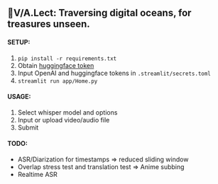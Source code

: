 ## 👾V/A.Lect: Traversing digital oceans, for treasures unseen.

#### SETUP:
1. `pip install -r requirements.txt`
2. Obtain [huggingface token](https://huggingface.co/pyannote/speaker-diarization)
3. Input OpenAI and huggingface tokens in `.streamlit/secrets.toml`
4. `streamlit run app/Home.py`

#### USAGE:
1. Select whisper model and options
2. Input or upload video/audio file
3. Submit

#### TODO:
- ASR/Diarization for timestamps => reduced sliding window
- Overlap stress test and translation test => Anime subbing
- Realtime ASR
